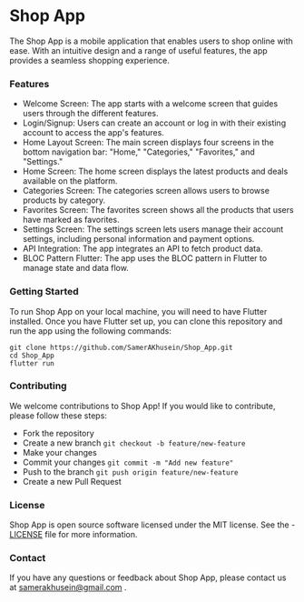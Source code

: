 # Shop App

The Shop App is a mobile application that enables users to shop online with ease. With an intuitive design and a range of useful features, the app provides a seamless shopping experience.

### Features

- Welcome Screen: The app starts with a welcome screen that guides users through the different features.
- Login/Signup: Users can create an account or log in with their existing account to access the app's features.
- Home Layout Screen: The main screen displays four screens in the bottom navigation bar: "Home," "Categories," "Favorites," and "Settings."
- Home Screen: The home screen displays the latest products and deals available on the platform.
- Categories Screen: The categories screen allows users to browse products by category.
- Favorites Screen: The favorites screen shows all the products that users have marked as favorites.
- Settings Screen: The settings screen lets users manage their account settings, including personal information and payment options.
- API Integration: The app integrates an API to fetch product data.
- BLOC Pattern Flutter: The app uses the BLOC pattern in Flutter to manage state and data flow.

### Getting Started

To run Shop App on your local machine, you will need to have Flutter installed. Once you have Flutter set up, you can clone this repository and run the app using the following commands:

```
git clone https://github.com/SamerAKhusein/Shop_App.git
cd Shop_App
flutter run
```
### Contributing

We welcome contributions to Shop App! If you would like to contribute, please follow these steps:

- Fork the repository
- Create a new branch ``` git checkout -b feature/new-feature ```
- Make your changes
- Commit your changes ``` git commit -m "Add new feature" ```
- Push to the branch ``` git push origin feature/new-feature ```
- Create a new Pull Request

### License

Shop App is open source software licensed under the MIT license. See the - [LICENSE](https://opensource.org/license/mit/) file for more information.

### Contact

If you have any questions or feedback about Shop App, please contact us at samerakhusein@gmail.com .
